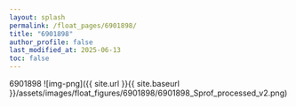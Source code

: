 ```yaml
---
layout: splash
permalink: /float_pages/6901898/
title: "6901898"
author_profile: false
last_modified_at: 2025-06-13
toc: false
---
```

 
6901898
![img-png]({{ site.url }}{{ site.baseurl }}/assets/images/float_figures/6901898/6901898_Sprof_processed_v2.png)